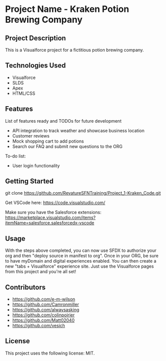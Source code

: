 # Project Name - Kraken Potion Brewing Company

## Project Description

This is a Visualforce project for a fictitious potion brewing company. 

## Technologies Used

* Visualforce
* SLDS
* Apex
* HTML/CSS

## Features

List of features ready and TODOs for future development
* API integration to track weather and showcase business location
* Customer reviews
* Mock shopping cart to add potions
* Search our FAQ and submit new questions to the ORG

To-do list:
* User login functionality

## Getting Started
   
git clone https://github.com/RevatureSFNTraining/Project_1-Kraken_Code.git

Get VSCode here: https://code.visualstudio.com/

Make sure you have the Salesforce extensions: https://marketplace.visualstudio.com/items?itemName=salesforce.salesforcedx-vscode

## Usage

With the steps above completed, you can now use SFDX to authorize your org and then "deploy source in manifest to org".
Once in your ORG, be sure to have myDomain and digital experiences enabled. You can then create a new "tabs + Visualforce" experience site. Just use the Visualforce pages from this project and you're all set! 

## Contributors

* https://github.com/e-m-wilson
* https://github.com/Camronmiller
* https://github.com/alwaysasking
* https://github.com/colinpoirier
* https://github.com/Matt02040
* https://github.com/vesich

## License

This project uses the following license: MIT.
